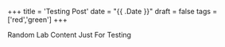+++
title = 'Testing Post'
date = "{{ .Date }}"
draft = false
tags = ['red','green']
+++

Random Lab Content Just For Testing
